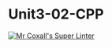 # Unit3-02-CPP
[![Mr Coxall's Super Linter](https://github.com/ICS3U-Programming-Kestrel-B/Unit3-02-CPP/workflows/Mr%20Coxall's%20Super%20Linter/badge.svg)](https://github.com/ICS3U-Programming-Kestrel-B/Unit3-02-CPP/actions/)

